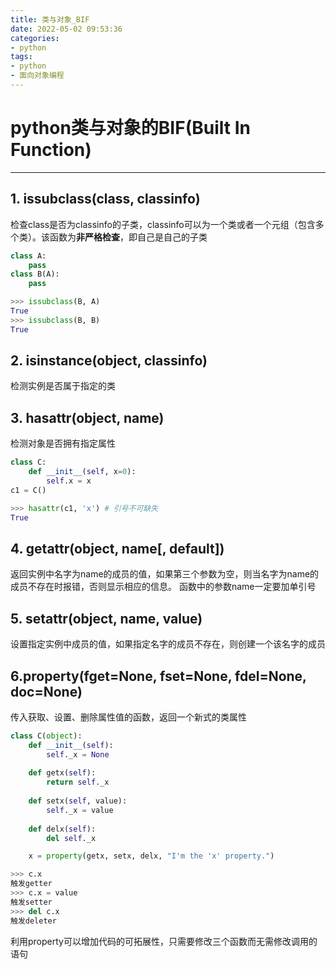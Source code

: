 ```yaml
---
title: 类与对象_BIF
date: 2022-05-02 09:53:36
categories: 
- python
tags: 
- python
- 面向对象编程
---
```

# python类与对象的BIF(Built In Function)
---
<!--more-->
## 1. issubclass(class, classinfo)
检查class是否为classinfo的子类，classinfo可以为一个类或者一个元组（包含多个类）。该函数为**非严格检查**，即自己是自己的子类

```python
class A:
    pass
class B(A):
    pass

>>> issubclass(B, A)
True
>>> issubclass(B, B)
True
```
## 2. isinstance(object, classinfo)
检测实例是否属于指定的类

## 3. hasattr(object, name)
检测对象是否拥有指定属性
```python
class C:
    def __init__(self, x=0):
        self.x = x
c1 = C()

>>> hasattr(c1, 'x') # 引号不可缺失
True

```
## 4. getattr(object, name[, default])
返回实例中名字为name的成员的值，如果第三个参数为空，则当名字为name的成员不存在时报错，否则显示相应的信息。
函数中的参数name一定要加单引号

## 5. setattr(object, name, value)
设置指定实例中成员的值，如果指定名字的成员不存在，则创建一个该名字的成员

## 6.property(fget=None, fset=None, fdel=None, doc=None)
传入获取、设置、删除属性值的函数，返回一个新式的类属性

```python
class C(object):
    def __init__(self):
        self._x = None
 
    def getx(self):
        return self._x
 
    def setx(self, value):
        self._x = value
 
    def delx(self):
        del self._x

    x = property(getx, setx, delx, "I'm the 'x' property.")

>>> c.x
触发getter
>>> c.x = value
触发setter
>>> del c.x
触发deleter
```
利用property可以增加代码的可拓展性，只需要修改三个函数而无需修改调用的语句